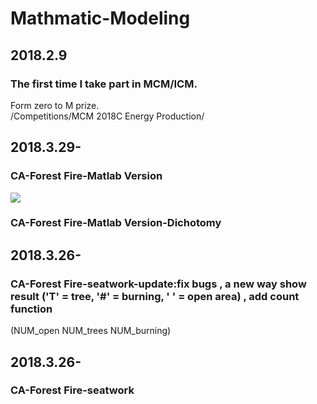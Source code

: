 # Mathmatic-Modeling
## 2018.2.9
### The first time I take part in MCM/ICM.  
Form zero to M prize.  
/Competitions/MCM 2018C Energy Production/  
## 2018.3.29-
### CA-Forest Fire-Matlab Version
![](https://raw.githubusercontent.com/yyhaos/Mathmatic-Modeling/master/Cellular%20Automata/Forest%20Fire/test.gif)
### CA-Forest Fire-Matlab Version-Dichotomy
## 2018.3.26-
### CA-Forest Fire-seatwork-update:fix bugs , a new way show result ('T' = tree, '#' = burning, ' ' = open area) , add count function 
(NUM_open NUM_trees   NUM_burning)
## 2018.3.26-
### CA-Forest Fire-seatwork

